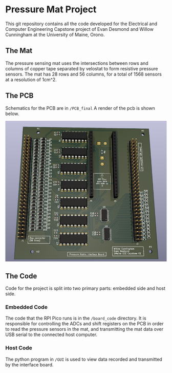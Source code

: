 # Pressure Mat Project

This git repository contains all the code developed for the Electrical and Computer Engineering Capstone project of Evan Desmond and Willow Cunningham at the University of Maine, Orono. 

## The Mat

The pressure sensing mat uses the intersections between rows and columns of copper tape separated by velostat to form resistive pressure sensors. The mat has 28 rows and 56 columns, for a total of 1568 sensors at a resolution of 1cm^2.

## The PCB

Schematics for the PCB are in ```/PCB_final``` A render of the pcb is shown below.

![PCB 3D Render](./PCB_final/PCB_render.png)

## The Code

Code for the project is split into two primary parts: embedded side and host side.

### Embedded Code

The code that the RPI Pico runs is in the ```/board_code``` directory. It is responsible for controlling the ADCs and shift registers on the PCB in order to read the pressure sensors in the mat, and transmitting the mat data over USB serial to the connected host computer.

### Host Code

The python program in ```/GUI```  is used to view data recorded and transmitted by the interface board.
